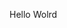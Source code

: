 Hello Wolrd

































































































































































































































































































































































































































































































































































































































































































































































































































































































































































































































































